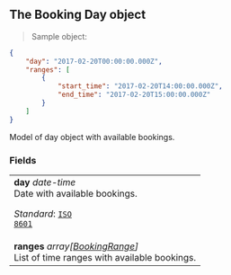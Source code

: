 
## The Booking Day object

> Sample object:

```json
{
    "day": "2017-02-20T00:00:00.000Z",
    "ranges": [
        {
            "start_time": "2017-02-20T14:00:00.000Z",
            "end_time": "2017-02-20T15:00:00.000Z"
        }
    ]
}
```

Model of day object with available bookings.


### Fields

| |
|:---|
|**day** *date-time* <br> Date with available bookings. <p>*Standard*: <code>[ISO 8601](https://en.wikipedia.org/wiki/ISO_8601)</code></p> |
|**ranges** *array[[BookingRange](#booking_range_object)]* <br> List of time ranges with available bookings.  |
